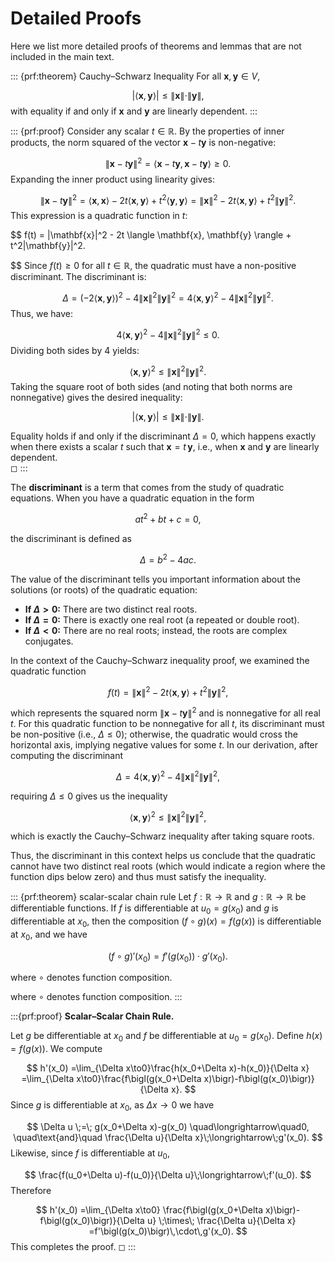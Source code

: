 # Detailed Proofs  

Here we list more detailed proofs of theorems and lemmas that are not included in the main text.


::: {prf:theorem} Cauchy–Schwarz Inequality
For all $\mathbf{x}, \mathbf{y} \in V$,

$$
|\langle \mathbf{x}, \mathbf{y} \rangle| \leq \|\mathbf{x}\| \cdot \|\mathbf{y}\|,
$$
with equality if and only if $\mathbf{x}$ and $\mathbf{y}$ are linearly dependent.
:::

::: {prf:proof}
Consider any scalar $t \in \mathbb{R}$. By the properties of inner products, the norm squared of the vector $\mathbf{x} - t\mathbf{y}$ is non-negative:

$$
\|\mathbf{x} - t\mathbf{y}\|^2 = \langle \mathbf{x} - t\mathbf{y}, \mathbf{x} - t\mathbf{y} \rangle \ge 0.
$$
Expanding the inner product using linearity gives:

$$
\|\mathbf{x} - t\mathbf{y}\|^2 = \langle \mathbf{x}, \mathbf{x} \rangle - 2t \langle \mathbf{x}, \mathbf{y} \rangle + t^2 \langle \mathbf{y}, \mathbf{y} \rangle = \|\mathbf{x}\|^2 - 2t \langle \mathbf{x}, \mathbf{y} \rangle + t^2\|\mathbf{y}\|^2.
$$
This expression is a quadratic function in $t$:

$$
f(t) = \|\mathbf{x}\|^2 - 2t \langle \mathbf{x}, \mathbf{y} \rangle + t^2\|\mathbf{y}\|^2.

$$
Since $f(t) \ge 0$ for all $t \in \mathbb{R}$, the quadratic must have a non-positive discriminant. The discriminant is:

$$
\Delta = (-2 \langle \mathbf{x}, \mathbf{y} \rangle)^2 - 4\|\mathbf{x}\|^2 \|\mathbf{y}\|^2 = 4\langle \mathbf{x}, \mathbf{y} \rangle^2 - 4\|\mathbf{x}\|^2 \|\mathbf{y}\|^2.
$$
Thus, we have:

$$
4\langle \mathbf{x}, \mathbf{y} \rangle^2 - 4\|\mathbf{x}\|^2 \|\mathbf{y}\|^2 \le 0.
$$
Dividing both sides by 4 yields:

$$
\langle \mathbf{x}, \mathbf{y} \rangle^2 \le \|\mathbf{x}\|^2 \|\mathbf{y}\|^2.
$$
Taking the square root of both sides (and noting that both norms are nonnegative) gives the desired inequality:

$$
|\langle \mathbf{x}, \mathbf{y} \rangle| \le \|\mathbf{x}\| \cdot \|\mathbf{y}\|.
$$

Equality holds if and only if the discriminant $\Delta = 0$, which happens exactly when there exists a scalar $t$ such that $\mathbf{x} = t\,\mathbf{y}$, i.e., when $\mathbf{x}$ and $\mathbf{y}$ are linearly dependent.  
◻
:::

The **discriminant** is a term that comes from the study of quadratic equations. When you have a quadratic equation in the form

$$
at^2 + bt + c = 0,
$$

the discriminant is defined as

$$
\Delta = b^2 - 4ac.
$$

The value of the discriminant tells you important information about the solutions (or roots) of the quadratic equation:

- **If $\Delta > 0$:** There are two distinct real roots.
- **If $\Delta = 0$:** There is exactly one real root (a repeated or double root).
- **If $\Delta < 0$:** There are no real roots; instead, the roots are complex conjugates.

In the context of the Cauchy–Schwarz inequality proof, we examined the quadratic function

$$
f(t) = \|\mathbf{x}\|^2 - 2t \langle \mathbf{x}, \mathbf{y} \rangle + t^2\|\mathbf{y}\|^2,
$$

which represents the squared norm $\|\mathbf{x} - t\mathbf{y}\|^2$ and is nonnegative for all real $t$. For this quadratic function to be nonnegative for all $t$, its discriminant must be non-positive (i.e., $\Delta \leq 0$); otherwise, the quadratic would cross the horizontal axis, implying negative values for some $t$. In our derivation, after computing the discriminant

$$
\Delta = 4\langle \mathbf{x}, \mathbf{y} \rangle^2 - 4\|\mathbf{x}\|^2 \|\mathbf{y}\|^2,
$$

requiring $\Delta \le 0$ gives us the inequality

$$
\langle \mathbf{x}, \mathbf{y} \rangle^2 \leq \|\mathbf{x}\|^2 \|\mathbf{y}\|^2,
$$

which is exactly the Cauchy–Schwarz inequality after taking square roots.

Thus, the discriminant in this context helps us conclude that the quadratic cannot have two distinct real roots (which would indicate a region where the function dips below zero) and thus must satisfy the inequality.


::: {prf:theorem} scalar-scalar chain rule
Let $f: \mathbb{R} \to \mathbb{R}$ and $g: \mathbb{R} \to \mathbb{R}$ be differentiable functions. If $f$ is differentiable at $u_0 = g(x_0)$ and $g$ is differentiable at $x_0$, then the composition $( f \circ g)(x) = f\bigl(g(x)\bigr)$ is differentiable at $x_0$, and we have

$$
( f \circ g)'(x_0) = f'(g(x_0)) \cdot g'(x_0).
$$

where $\circ$ denotes function composition.

where $\circ$ denotes function composition.
:::

:::{prf:proof} **Scalar–Scalar Chain Rule.**  

Let $g$ be differentiable at $x_0$ and $f$ be differentiable at $u_0=g(x_0)$.  Define $h(x)=f\bigl(g(x)\bigr)$.  We compute

$$
h'(x_0)
=\lim_{\Delta x\to0}\frac{h(x_0+\Delta x)-h(x_0)}{\Delta x}
=\lim_{\Delta x\to0}\frac{f\bigl(g(x_0+\Delta x)\bigr)-f\bigl(g(x_0)\bigr)}{\Delta x}.
$$
Since $g$ is differentiable at $x_0$, as $\Delta x\to0$ we have

$$
\Delta u \;=\; g(x_0+\Delta x)-g(x_0)
\quad\longrightarrow\quad0,
\quad\text{and}\quad
\frac{\Delta u}{\Delta x}\;\longrightarrow\;g'(x_0).
$$
Likewise, since $f$ is differentiable at $u_0$,

$$
\frac{f(u_0+\Delta u)-f(u_0)}{\Delta u}\;\longrightarrow\;f'(u_0).
$$
Therefore

$$
h'(x_0)
=\lim_{\Delta x\to0}
\frac{f\bigl(g(x_0+\Delta x)\bigr)-f\bigl(g(x_0)\bigr)}{\Delta u}
\;\times\;
\frac{\Delta u}{\Delta x}
=f'\bigl(g(x_0)\bigr)\,\cdot\,g'(x_0).
$$
This completes the proof.
◻
:::
